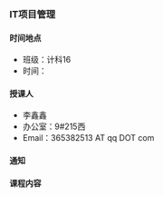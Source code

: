 ### IT项目管理

#### 时间地点
* 班级：计科16
* 时间：

#### 授课人
* 李鑫鑫
* 办公室：9#215西
* Email：365382513 AT qq DOT com

#### 通知

#### 课程内容